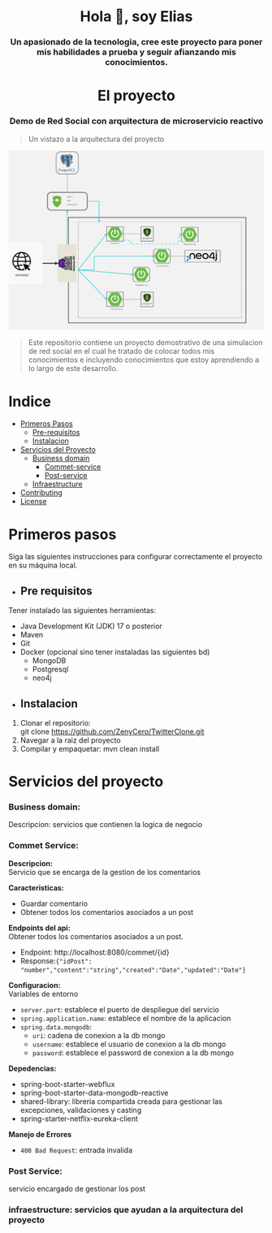 <h1 align="center">Hola 👋, soy Elias</h1>
<h3 align="center">Un apasionado de la tecnologia, cree este proyecto para poner mis habilidades a prueba y seguir afianzando mis conocimientos.</h3>

<h1 align="center">El proyecto</h1>
<h3 align="center">Demo de Red Social con arquitectura de microservicio reactivo </h3>

> Un vistazo a la arquitectura del proyecto

![TwitterClone.jpg](TwitterClone.jpg)

> Este repositorio contiene un proyecto demostrativo de una simulacion de red social en el cual he tratado de colocar todos mis conocimientos e incluyendo conocimientos que estoy 
> aprendiendo a lo largo de este desarrollo.

# Indice
- [Primeros Pasos](#primeros-pasos)
  - [Pre-requisitos](#pre-requisitos)
  - [Instalacion](#instalacion)
- [Servicios del Proyecto](#servicios-del-proyecto)
  - [Business domain](#business-domain)
    - [Commet-service](#commet-service)
    - [Post-service](#post-service)
  - [Infraestructure](#infraestructure)
- [Contributing](#contributing)
- [License](#license)

# Primeros pasos
Siga las siguientes instrucciones para configurar correctamente el proyecto en su máquina local.
* ## Pre requisitos
Tener instalado las siguientes herramientas:

* Java Development Kit (JDK) 17 o posterior
* Maven
* Git
* Docker (opcional sino tener instaladas las siguientes bd)
  * MongoDB
  * Postgresql
  * neo4j
* ## Instalacion
1. Clonar el repositorio:  
git clone https://github.com/ZenyCero/TwitterClone.git
2. Navegar a la raiz del proyecto
3. Compilar y empaquetar: mvn clean install
# Servicios del proyecto
### Business domain:  
Descripcion: servicios que contienen la logica de negocio
### Commet Service:
**Descripcion:**  
Servicio que se encarga de la gestion de los comentarios 

**Caracteristicas:**
  * Guardar comentario
  * Obtener todos los comentarios asociados a un post  
  
**Endpoints del api:**  
Obtener todos los comentarios asociados a un post.  
- Endpoint: http://localhost:8080/commet/{id}  
- Response:`{"idPost": "number","content":"string","created":"Date","updated":"Date"}`

**Configuracion:**  
Variables de entorno
- `server.port`: establece el puerto de despliegue del servicio
- `spring.application.name`: establece el nombre de la aplicacion
- `spring.data.mongodb`:
  - `uri`: cadena de conexion a la db mongo 
  - `username`: establece el usuario de conexion a la db mongo
  - `password`: establece el password de conexion a la db mongo
    
**Depedencias:**
- spring-boot-starter-webflux
- spring-boot-starter-data-mongodb-reactive
- shared-library: libreria compartida creada para gestionar las excepciones, validaciones y casting
- spring-starter-netflix-eureka-client

**Manejo de Errores**
- `400 Bad Request`: entrada invalida

### Post Service:  
servicio encargado de gestionar los post

### infraestructure: servicios que ayudan a la arquitectura del proyecto



